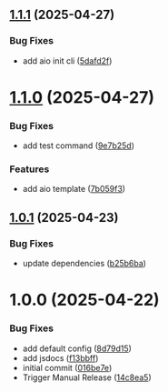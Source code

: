 ## [1.1.1](https://github.com/netcentric/cm-notify/compare/v1.1.0...v1.1.1) (2025-04-27)


### Bug Fixes

* add aio init cli ([5dafd2f](https://github.com/netcentric/cm-notify/commit/5dafd2f4ecf0398d0a5bdfc3b413a15eae20dd46))

# [1.1.0](https://github.com/netcentric/cm-notify/compare/v1.0.1...v1.1.0) (2025-04-27)


### Bug Fixes

* add test command ([9e7b25d](https://github.com/netcentric/cm-notify/commit/9e7b25d7e8f93d79217785e1e151a2cef7d7944f))


### Features

* add aio template ([7b059f3](https://github.com/netcentric/cm-notify/commit/7b059f35c16d024df35de0a39b8ed281e7779c48))

## [1.0.1](https://github.com/netcentric/cm-notify/compare/v1.0.0...v1.0.1) (2025-04-23)


### Bug Fixes

* update dependencies ([b25b6ba](https://github.com/netcentric/cm-notify/commit/b25b6ba65cdeadc43d5e0c01869b08fed5ff82b0))

# 1.0.0 (2025-04-22)


### Bug Fixes

* add default config ([8d79d15](https://github.com/netcentric/cm-notify/commit/8d79d1515121d040ba61549ac7e5dbcf09475124))
* add jsdocs ([f13bbff](https://github.com/netcentric/cm-notify/commit/f13bbff5ab2a7333b6a4cfb5717f06812ce82851))
* initial commit ([016be7e](https://github.com/netcentric/cm-notify/commit/016be7e2669b018d1ef2146428e1cfcbd414073e))
* Trigger Manual Release ([14c8ea5](https://github.com/netcentric/cm-notify/commit/14c8ea50b211fa0bd78fdc6c3f9465c58ca0f8aa))
